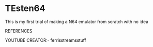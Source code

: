 # TEsten64
This is my first trial of making a N64 emulator from scratch with no idea


REFERENCES


YOUTUBE CREATOR:- ferrisstreamsstuff